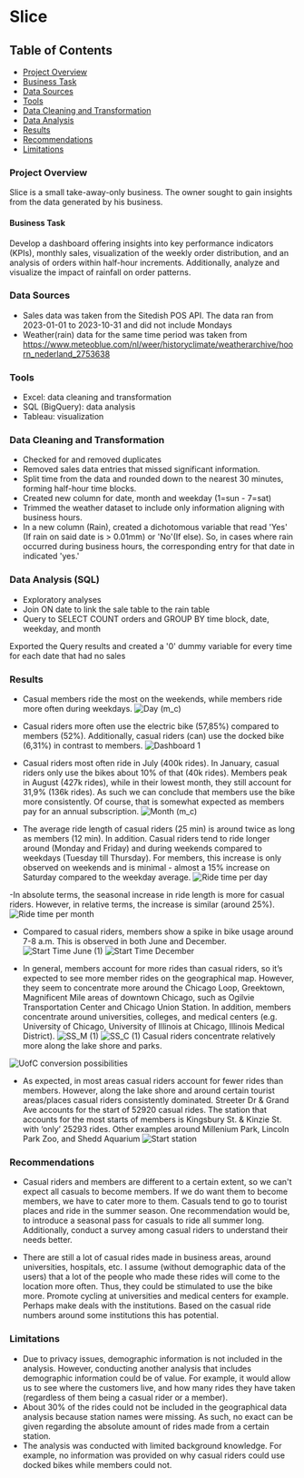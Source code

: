 # Slice



## Table of Contents
- [Project Overview](#project-overview)
- [Business Task](#business-task)
- [Data Sources](#data-sources)
- [Tools](#tools)
- [Data Cleaning and Transformation](#data-cleaning-and-transformation)
- [Data Analysis](#data-analysis)
- [Results](#results)
- [Recommendations](#recommendations)
- [Limitations](#limitations)



### Project Overview
Slice is a small take-away-only business. The owner sought to gain insights from the data generated by his business.

#### Business Task
Develop a dashboard offering insights into key performance indicators (KPIs), monthly sales, visualization of the weekly order distribution, and an analysis of orders within half-hour increments. 
Additionally, analyze and visualize the impact of rainfall on order patterns.

### Data Sources
- Sales data was taken from the Sitedish POS API. The data ran from 2023-01-01 to 2023-10-31 and did not include Mondays
- Weather(rain) data for the same time period was taken from https://www.meteoblue.com/nl/weer/historyclimate/weatherarchive/hoorn_nederland_2753638

### Tools
- Excel: data cleaning and transformation
- SQL (BigQuery): data analysis
- Tableau: visualization

### Data Cleaning and Transformation
- Checked for and removed duplicates
- Removed sales data entries that missed significant information.
-	Split time from the data and rounded down to the nearest 30 minutes, forming half-hour time blocks.
- Created new column for date, month and weekday (1=sun - 7=sat)
- Trimmed the weather dataset to include only information aligning with business hours.
- In a new column (Rain), created a dichotomous variable that read 'Yes' (If rain on said date is > 0.01mm) or 'No'(If else). So, in cases where rain occurred during business hours, the corresponding entry for that date in indicated 'yes.'


### Data Analysis (SQL)
- Exploratory analyses
- Join ON date to link the sale table to the rain table
- Query to SELECT COUNT orders and GROUP BY time block, date, weekday, and month

Exported the Query results and created a '0' dummy variable for every time for each date that had no sales



### Results
- Casual members ride the most on the weekends, while members ride more often during weekdays.
![Day (m_c)](https://github.com/Roenhoogland/Data-Analytics/assets/145770693/b95c515d-ab6b-4c75-9023-a6457b899b3b)



- Casual riders more often use the electric bike (57,85%) compared to members (52%). Additionally, casual riders (can) use the docked bike (6,31%) in contrast to members.
![Dashboard 1](https://github.com/Roenhoogland/Data-Analytics/assets/145770693/070d1e19-6b86-44cf-a90b-d67a82fa48c7)



-	Casual riders most often ride in July (400k rides). In January, casual riders only use the bikes about 10% of that (40k rides). Members peak in August (427k rides), while in their lowest month, they still account for 31,9% (136k rides). As such we can conclude that members use the bike more consistently. Of course, that is somewhat expected as members pay for an annual subscription.
![Month (m_c)](https://github.com/Roenhoogland/Data-Analytics/assets/145770693/62f60741-dda5-4067-bc5d-6e6a92731fa4)


-	The average ride length of casual riders (25 min) is around twice as long as members (12 min). In addition. Casual riders tend to ride longer around (Monday and Friday) and during weekends compared to weekdays (Tuesday till Thursday). For members, this increase is only observed on weekends and is minimal - almost a 15% increase on Saturday compared to the weekday average.
![Ride time per day](https://github.com/Roenhoogland/Data-Analytics/assets/145770693/41b91136-b278-44a9-ad6c-7fda69ba2295)




-In absolute terms, the seasonal increase in ride length is more for casual riders. However, in relative terms, the increase is similar (around 25%).
![Ride time per month](https://github.com/Roenhoogland/Data-Analytics/assets/145770693/dc77abde-1d3c-48dc-a96a-fcea4387037e)



-	Compared to casual riders, members show a spike in bike usage around 7-8 a.m. This is observed in both June and December.
![Start Time June (1)](https://github.com/Roenhoogland/Data-Analytics/assets/145770693/1009de7c-8f64-409b-a234-713c53c96411)
![Start Time December](https://github.com/Roenhoogland/Data-Analytics/assets/145770693/0c2c5024-1b01-4e2e-b129-8bf1fec4a6fa)



  
-	In general, members account for more rides than casual riders, so it’s expected to see more member rides on the geographical map. However, they seem to concentrate more around the Chicago Loop, Greektown, Magnificent Mile areas of downtown Chicago, such as Ogilvie Transportation Center and Chicago Union Station. In addition, members concentrate around universities, colleges, and medical centers (e.g. University of Chicago, University of Illinois at Chicago, Illinois Medical District).
![SS_M (1)](https://github.com/Roenhoogland/Data-Analytics/assets/145770693/c28d4ace-7c34-4120-8357-aaea0f9b333e)
![SS_C (1)](https://github.com/Roenhoogland/Data-Analytics/assets/145770693/47b264b5-f025-4d49-a283-eb96b256a264)
Casual riders concentrate relatively more along the lake shore and parks.

![UofC conversion possibilities](https://github.com/Roenhoogland/Data-Analytics/assets/145770693/96e6313b-e65f-4fb0-9ce5-7e50556e841a)


-	As expected, in most areas casual riders account for fewer rides than members. However, along the lake shore and around certain tourist areas/places casual riders consistently dominated.  Streeter Dr & Grand Ave accounts for the start of 52920 casual rides. The station that accounts for the most starts of members is Kingsbury St. & Kinzie St. with ‘only’ 25293 rides. Other examples around Millenium Park, Lincoln Park Zoo, and Shedd Aquarium
![Start station](https://github.com/Roenhoogland/Data-Analytics/assets/145770693/9eb7883c-e24f-471f-9602-484f865b566b)



### Recommendations
- Casual riders and members are different to a certain extent, so we can't expect all casuals to become members. If we do want them to become members, we have to cater more to them. Casuals tend to go to tourist places and ride in the summer season. One recommendation would be, to introduce a seasonal pass for casuals to ride all summer long. Additionally, conduct a survey among casual riders to understand their needs better.
  
- There are still a lot of casual rides made in business areas, around universities, hospitals, etc. I assume (without demographic data of the users) that a lot of the people who made these rides will come to the location more often. Thus, they could be stimulated to use the bike more. Promote cycling at universities and medical centers for example. Perhaps make deals with the institutions. Based on the casual ride numbers around some institutions this has potential.

### Limitations
- Due to privacy issues, demographic information is not included in the analysis. However, conducting another analysis that includes demographic information could be of value. For example, it would allow us to see where the customers live, and how many rides they have taken (regardless of them being a casual rider or a member).
- About 30% of the rides could not be included in the geographical data analysis because station names were missing. As such, no exact can be given regarding the absolute amount of rides made from a certain station.
- The analysis was conducted with limited background knowledge. For example, no information was provided on why casual riders could use docked bikes while members could not. 

